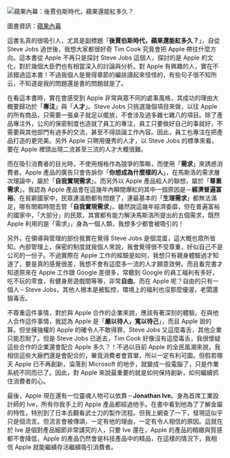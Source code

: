 <!--
[date]: 2013-02-03
[title]: [閱讀雜記] 蘋果內幕：後賈伯斯時代，蘋果還能紅多久？
[name]: book-review-inside-apple
[tag]:  book review | 閱讀雜記, Apple, Steve Jobs | 賈伯斯
-->

![蘋果內幕：後賈伯斯時代，蘋果還能紅多久？][feature photo]

圖書資訊：[蘋果內幕][1]

這書名真的很吸引人，尤其是副標題「**後賈伯斯時代，蘋果還能紅多久？**」，自從 Steve Jobs 過世後，我想大家都很好奇 Tim Cook 究竟會把 Apple 帶往什麼方向。這本書從 Apple 不再只是探討 Steve Jobs 這個人，探討的是 Apple 的文化，對於幾個大臣們也有相當深入的討論與分析。對 Apple 有興趣的人，實在不該錯過這本書！不過我個人是覺得章節的編排讀起來怪怪的，有些句子很不知所云，不知道是我的問題還是書的問題就是了。

在看這本書時，實在會感受到 Apple 非常與眾不同的處事風格，其成功的理由大概要歸功於「**專注**」與「**人才**」。Steve Jobs 只挑選幾個項目來做，以往 Apple 的所有商品，只需要一張桌子就足以擺放，不會涉及過多雜七雜八的項目。除了產品專注外，公司的保密制度也造就了員工的專注，員工只要做好自己的事就好，不需要與其他部門有過多的交流，甚至不得談論工作內容。因此，員工也專注在把產品打造的更完美。另外 Apple 只聘用優秀的人才，以 Steve Jobs 的標準來看，要在 Apple 裡頭出現二流甚至三流的人才大概很難。

而在吸引消費者的目光時，不使用規格作為競爭的策略，而使用「**需求**」來誘惑消費者。Apple 產品的廣告只會告訴你「**你想成為什麼樣的人**」，在馬斯洛的需求層次理論中，屬於「**自我實現需求**」。而另外以 Apple 產品給人的聯想，屬於「**尊重需求**」。我認為 Apple 產品會在這幾年內瞬間爆紅的其中一個原因是－**經濟普遍富裕**。在貧窮國家中，民眾連溫飽都有問題了，連最基本的「**生理需求**」都無法滿足，哪有閒暇時間去管「**自我實現需求**」。雖然說這幾年經濟委靡，但在普遍富裕的國家中，「大部分」的民眾，其實都有能力解決馬斯洛所提出的五個需求，既然 Apple 利用的是「需求」，身為一個人類，我想多少都會被吸引的！

另外，在領導與管理的部份我實在覺得 Steve Jobs 是個混蛋，這大概也眾所皆知。內部管理上，保密的制度就我個人來說，我會覺得很不受尊重，好似自己不是公司的一份子。不過實際在 Apple 工作的經驗是如何，我想只有親身體驗過才知道了，要是真的感覺很差，我想不會有這麼多一流的人才願意效勞。而且看完書才知道原來在 Apple 工作跟 Google 差很多，常聽到 Google 的員工福利有多好，吃不玩的零食，有健身房遊戲間等等，非常**自由**。而在 Apple 呢？自由的只有一個人－Steve Jobs，其他人根本是被監控，環境上的福利也沒那麼優渥，老闆還狠毒舌。

不尊重這件事情，對於與 Apple 合作的企業來說，應該有著深刻的體驗。在與他人合作這件事情，我認為 Apple 是「**嚴以待人，寬以待己**」，而且 Apple 說的算。但坐擁強權的 Apple 的確令人不敢得罪，Steve Jobs 又這麼毒舌，其他企業只能忍耐了。但是 Steve Jobs 已逝去，Tim Cook 好像沒有這麼毒舌，我很懷疑這些合作的企業還會配合 Apple 多久？！不過以目前 Apple 的全民風潮來說，我相信這些大廠們還是會配合的，畢竟消費者會買單，所以一定有利可圖。但假若哪天 Apple 已不再創新，淪落到 Microsoft 的地步，就變成一般電腦了，只是作業系統不同而已了。因此，對 Apple 來說最重要的就是如何保持創新，如何繼續抓住消費者的心。

最後，Apple 現在還有一位靈魂人物可以依靠－**Jonathan Ive**。身為首席工業設計師的 Ive，所有你我手上的 Apple 產品都經過他手。在書中看到他為了了解金屬的特性，特別到了日本去觀看武士刀的製作流程。但我上網查了一下，發現這似乎只是個流言。但流言會被傳頌，一定有他的理由，一定有令人相信的原因。這就在於 Ive 是個對產品細節非常講究的人，只要 Ive 還在，Apple 的產品的精緻與質感都不會降低，Apple 的產品仍然會是科技產品中的精品，在這樣的情況下，我相信 Apple 就能繼續存活繼續吸引消費者。

[1]: http://www.anobii.com/books/%E8%98%8B%E6%9E%9C%E5%85%A7%E5%B9%95/9789862133507/01493b07d0488b1421/
[feature photo]: http://i.minus.com/jqaVZ5HRlUvQM.jpeg